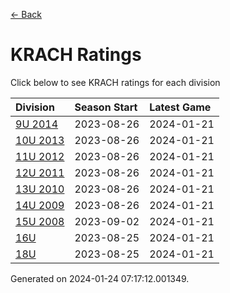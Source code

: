 [<- Back](../readme.md)
# KRACH Ratings
Click below to see KRACH ratings for each division

| Division | Season Start | Latest Game |
| :-- | :-- | :-- |
| [9U 2014](9U-2014-ratings.md) | 2023-08-26 | 2024-01-21 |
| [10U 2013](10U-2013-ratings.md) | 2023-08-26 | 2024-01-21 |
| [11U 2012](11U-2012-ratings.md) | 2023-08-26 | 2024-01-21 |
| [12U 2011](12U-2011-ratings.md) | 2023-08-26 | 2024-01-21 |
| [13U 2010](13U-2010-ratings.md) | 2023-08-26 | 2024-01-21 |
| [14U 2009](14U-2009-ratings.md) | 2023-08-26 | 2024-01-21 |
| [15U 2008](15U-2008-ratings.md) | 2023-09-02 | 2024-01-21 |
| [16U](16U-ratings.md) | 2023-08-25 | 2024-01-21 |
| [18U](18U-ratings.md) | 2023-08-25 | 2024-01-21 |

Generated on 2024-01-24 07:17:12.001349.

